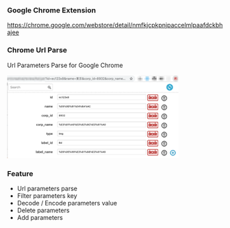 ### Google Chrome Extension

https://chrome.google.com/webstore/detail/nmfkjcpkpnjpaccelmlpaafdckbhajee

### Chrome Url Parse

Url Parameters Parse for Google Chrome

<img src="https://github.com/megumiimai/ChromeUrlParse/blob/master/howto/use.png" width="400">

### Feature
- Url parameters parse
- Filter parameters key
- Decode / Encode parameters value
- Delete parameters
- Add parameters
